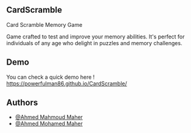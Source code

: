 ## CardScramble

Card Scramble Memory Game

Game crafted to test and improve your memory abilities. It's perfect for individuals of any age who delight in puzzles and memory challenges.


## Demo
You can check a quick demo here !
https://powerfulman86.github.io/CardScramble/

## Authors

- [@Ahmed Mahmoud Maher](https://www.github.com/powerfulman86)
- [@Ahmed Mohamed Maher](https://github.com/ahmedmahersayed)
